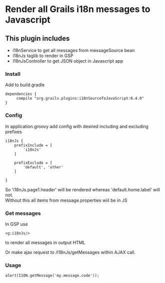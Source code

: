 # Render all Grails i18n messages to Javascript

## This plugin includes

- i18nService to get all messages from messageSource bean
- i18nJs taglib to render in GSP
- I18nJsController to get JSON object in Javascript app


### Install
	
Add to build.gradle
	
    dependencies {
         compile "org.grails.plugins:i18nSourceToJavaScript:0.4.0"
    } 
    
### Config
    
In application.groovy add config with desired including and excluding prefixes
    
    i18nJs {
    	prefixInclude = [
    		'i18nJs'
    	]
    
    	prefixExclude = [
    		'default', 'other'
    	]
    
    }

So 'i18nJs.page1.header' will be rendered whereas 'default.home.label'  will not.   
Without this all items from message.properties wiil be in JS   
        
### Get messages        

In GSP use
	
    <g:i18nJs/>	

to render all messages in output HTML

Or make ajax request to /I18nJs/getMessages within AJAX call.

### Usage

    alert(I18N.getMessage('my.message.code'));
